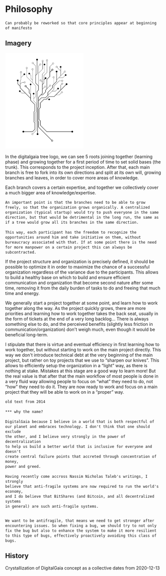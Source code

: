 # Philosophy

```{note}
Can probably be reworked so that core principles appear at beginning of manifesto
```

## Imagery

<img src="/_static/gaia_tree.svg" alt="gaia_tree" width="50%" />

In the digitalgaia tree logo, we can see 5 roots joining together (learning phase) and growing together for a first period of time to set solid bases (the trunk). This corresponds to the project inception. After that, each main branch is free to fork into its own directions and split at its own will, growing branches and leaves, in order to cover more areas of knowledge.

Each branch covers a certain expertise, and together we collectively cover a much bigger area of knowledge/expertise.

```{important}
An important point is that the branches need to be able to grow freely, so that the organization grows organically. A centralized organization (typical startup) would try to push everyone in the same direction, but that would be detrimental in the long run, the same as if a tree would grow all its branches in the same direction.

This way, each participant has the freedom to recognize the opportunities around him and take initiative on them, without bureaucracy associated with that. If at some point there is the need for more manpower on a certain project this can always be subcontracted.
```



If the project structure and organization is precisely defined, it should be possible to optimize it in order to maximize the chance of a successful organization regardless of the variance due to the participants. This allows to build a healthy base on which to build and ensure efficient communication and organization that become second nature after some time, removing it from the daily burden of tasks to do and freeing that much time and energy.

We generally start a project together at some point, and learn how to work together along the way. As the project quickly grows, there are more priorities and learning how to work together takes the back seat, usually in the form of tickets at the end of a very long backlog… There is always something else to do, and the perceived benefits (slightly less friction in communication/organization) don't weigh much, even though it would be beneficial long-term.

I stipulate that there is virtue and eventual efficiency in first learning how to work together, but without starting to work on the main project directly. This way we don't introduce technical debt at the very beginning of the main project, but rather on toy projects that we use to “sharpen our knives”. This allows to efficiently setup the organization in a “light” way, as there is nothing at stake. Mistakes at this stage are a good way to learn more! But the real value is that after that the main workflow of most people is done in a very fluid way allowing people to focus on “what” they need to do, not “how” they need to do it. They are now ready to work and focus on a main project that they will be able to work on in a “proper” way.


```{note}
old text from 2014

*** why the name?

DigitalGaia because I believe in a world that is both respectful of
our planet and embraces technology. I don't think that one should exclude
the other, and I believe very strongly in the power of decentralization
to help us build a better world that is inclusive for everyone and doesn't
create central failure points that accreted through concentration of money,
power and greed.

Having recently come accross Nassim Nicholas Taleb's writings, I strongly
believe that anti-fragile systems are now required to run the world's economy,
and I do believe that BitShares (and Bitcoin, and all decentralized systems
in general) are such anti-fragile systems.


```

```{note}
We want to be antifragile, that means we need to get stronger after encountering issues. So when fixing a bug, we should try to not only fix the bug but also to enhance the system to make it more resilient to this type of bugs, effectively proactively avoiding this class of bugs.
```

## History

Crystallization of DigitalGaia concept as a collective dates from 2020-12-13
